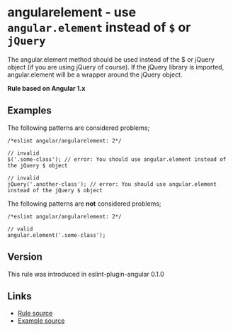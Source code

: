 <!-- WARNING: Generated documentation. Edit docs and examples in the rule and examples file ('rules/angularelement.js', 'examples/angularelement.js'). -->

# angularelement - use `angular.element` instead of `$` or `jQuery`

The angular.element method should be used instead of the $ or jQuery object (if you are using jQuery of course).
If the jQuery library is imported, angular.element will be a wrapper around the jQuery object.

**Rule based on Angular 1.x**

## Examples

The following patterns are considered problems;

    /*eslint angular/angularelement: 2*/

    // invalid
    $('.some-class'); // error: You should use angular.element instead of the jQuery $ object

    // invalid
    jQuery('.another-class'); // error: You should use angular.element instead of the jQuery $ object

The following patterns are **not** considered problems;

    /*eslint angular/angularelement: 2*/

    // valid
    angular.element('.some-class');

## Version

This rule was introduced in eslint-plugin-angular 0.1.0

## Links

* [Rule source](/rules/angularelement.js)
* [Example source](/examples/angularelement.js)
